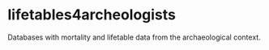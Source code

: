 # lifetables4archeologists
Databases with mortality and lifetable data  from the archaeological context.
